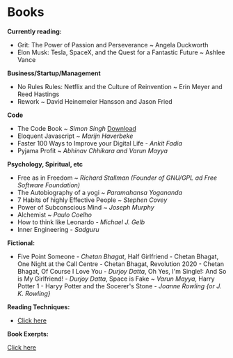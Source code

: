 # Books

**Currently reading:**
- Grit: The Power of Passion and Perseverance ~ Angela Duckworth
- Elon Musk: Tesla, SpaceX, and the Quest for a Fantastic Future ~ Ashlee Vance

**Business/Startup/Management**
- No Rules Rules: Netflix and the Culture of Reinvention ~ Erin Meyer and Reed Hastings
- Rework ~ David Heinemeier Hansson and Jason Fried

**Code**
- The Code Book ~ *Simon Singh* [Download](the-code-book.md)
- Eloquent Javascript ~ *Marijn Haverbeke*
- Faster 100 Ways to Improve your Digital Life - *Ankit Fadia*
- Pyjama Profit ~ *Abhinav Chhikara and Varun Mayya*

**Psychology, Spiritual, etc**
- Free as in Freedom ~ *Richard Stallman (Founder of GNU/GPL ad Free Software Foundation)*
- The Autobiography of a yogi ~ *Paramahansa Yogananda*
- 7 Habits of highly Effective People ~ *Stephen Covey*
- Power of Subconscious Mind ~ *Joseph Murphy*
- Alchemist ~ *Paulo Coelho*
- How to think like Leonardo - *Michael J. Gelb*
- Inner Engineering - *Sadguru*

**Fictional:**

- Five Point Someone - *Chetan Bhagat*, Half Girlfriend - Chetan Bhagat, One Night at the Call Centre - Chetan Bhagat, Revolution 2020 - Chetan Bhagat, Of Course I Love You - *Durjoy Datta*, Oh Yes, I'm Single!: And So is My Girlfriend! - *Durjoy Datta*, Space is Fake ~ *Varun Mayya*, Harry Potter 1 - Haryy Potter and the Socerer's Stone - *Joanne Rowling {or J. K. Rowling}*

**Reading Techniques:**

- [Click here](reading-techniques.md)

**Book Exerpts:**

[Click here](book-exerpts.md)
